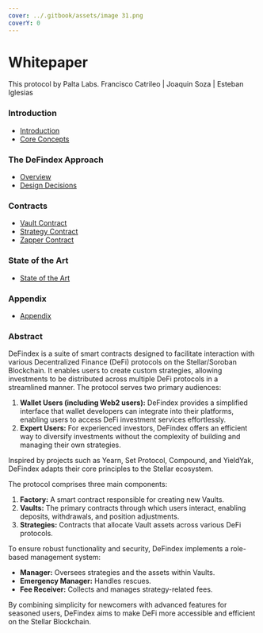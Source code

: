 ```yaml
---
cover: ../.gitbook/assets/image 31.png
coverY: 0
---
```


# Whitepaper

This protocol by Palta Labs. Francisco Catrileo | Joaquin Soza | Esteban Iglesias

### Introduction

* [Introduction](01-introduction/)
* [Core Concepts](01-introduction/02-core-concepts.md)

### The DeFindex Approach

* [Overview](03-the-defindex-approach/)
* [Design Decisions](03-the-defindex-approach/01-design-decisions.md)

### Contracts

* [Vault Contract](../whitepaper/10-whitepaper/02-contracts/01-vault-contract.md)
* [Strategy Contract](../whitepaper/10-whitepaper/02-contracts/02-strategy-contract.md)
* [Zapper Contract](../whitepaper/10-whitepaper/02-contracts/02-zapper-contract.md)

### State of the Art

* [State of the Art](04-state-of-the-art/)

### Appendix

* [Appendix](05-appendix/)

### Abstract

DeFindex is a suite of smart contracts designed to facilitate interaction with various Decentralized Finance (DeFi) protocols on the Stellar/Soroban Blockchain. It enables users to create custom strategies, allowing investments to be distributed across multiple DeFi protocols in a streamlined manner. The protocol serves two primary audiences:

1. **Wallet Users (including Web2 users):** DeFindex provides a simplified interface that wallet developers can integrate into their platforms, enabling users to access DeFi investment services effortlessly.
2. **Expert Users:** For experienced investors, DeFindex offers an efficient way to diversify investments without the complexity of building and managing their own strategies.

Inspired by projects such as Yearn, Set Protocol, Compound, and YieldYak, DeFindex adapts their core principles to the Stellar ecosystem.

The protocol comprises three main components:

1. **Factory:** A smart contract responsible for creating new Vaults.
2. **Vaults:** The primary contracts through which users interact, enabling deposits, withdrawals, and position adjustments.
3. **Strategies:** Contracts that allocate Vault assets across various DeFi protocols.

To ensure robust functionality and security, DeFindex implements a role-based management system:

* **Manager:** Oversees strategies and the assets within Vaults.
* **Emergency Manager:** Handles rescues.
* **Fee Receiver:** Collects and manages strategy-related fees.

By combining simplicity for newcomers with advanced features for seasoned users, DeFindex aims to make DeFi more accessible and efficient on the Stellar Blockchain.
